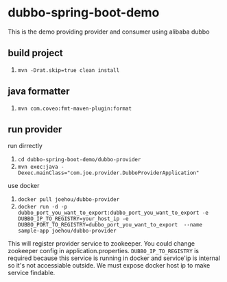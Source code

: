 # dubbo-spring-boot-demo
This is the demo providing provider and consumer using alibaba dubbo

## build project
1. `mvn -Drat.skip=true clean install`

## java formatter
1. `mvn com.coveo:fmt-maven-plugin:format`

## run provider
run dirrectly
1. `cd dubbo-spring-boot-demo/dubbo-provider`
2. `mvn exec:java -Dexec.mainClass="com.joe.provider.DubboProviderApplication"`

use docker
1. `docker pull joehou/dubbo-provider`
2. `docker run -d -p dubbo_port_you_want_to_export:dubbo_port_you_want_to_export -e DUBBO_IP_TO_REGISTRY=your_host_ip -e DUBBO_PORT_TO_REGISTRY=dubbo_port_you_want_to_export  --name sample-app joehou/dubbo-provider`

This will register provider service to zookeeper. You could change zookeeper config in application.properties. `DUBBO_IP_TO_REGISTRY` is required because this service is running in docker and service'ip is internal so it's not accessiable outside. We must expose docker host ip to make service findable.
